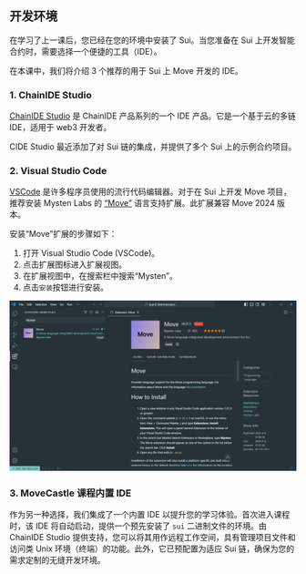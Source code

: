 ## 开发环境

在学习了上一课后，您已经在您的环境中安装了 Sui。当您准备在 Sui 上开发智能合约时，需要选择一个便捷的工具（IDE）。

在本课中，我们将介绍 3 个推荐的用于 Sui 上 Move 开发的 IDE。

### 1. ChainIDE Studio
[ChainIDE Studio](https://www.chainide.com/) 是 ChainIDE 产品系列的一个 IDE 产品。它是一个基于云的多链 IDE，适用于 web3 开发者。

CIDE Studio 最近添加了对 Sui 链的集成，并提供了多个 Sui 上的示例合约项目。

### 2. Visual Studio Code
[VSCode](https://code.visualstudio.com/) 是许多程序员使用的流行代码编辑器。对于在 Sui 上开发 Move 项目，推荐安装 Mysten Labs 的 [“Move”](https://marketplace.visualstudio.com/items?itemName=mysten.move) 语言支持扩展。此扩展兼容 Move 2024 版本。

安装“Move”扩展的步骤如下：

1. 打开 Visual Studio Code (VSCode)。
2. 点击扩展图标进入扩展视图。
3. 在扩展视图中，在搜索栏中搜索“Mysten”。
4. 点击`安装`按钮进行安装。

![MOVE](../02_连接到Sui网络/images/2-1.png?raw=true)

### 3. MoveCastle 课程内置 IDE
作为另一种选择，我们集成了一个内置 IDE 以提升您的学习体验。首次进入课程时，该 IDE 将自动启动，提供一个预先安装了 `sui` 二进制文件的环境。由 ChainIDE Studio 提供支持，您可以将其用作远程工作空间，具有管理项目文件和访问类 Unix 环境（终端）的功能。此外，它已预配置为适应 Sui 链，确保为您的需求定制的无缝开发环境。